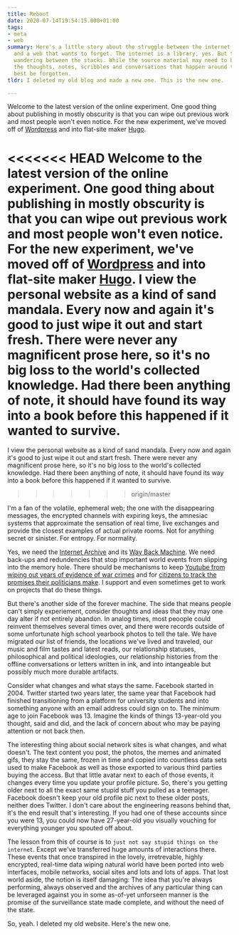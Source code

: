 ```yaml
---
title: Reboot
date: 2020-07-14T19:54:15.000+01:00
tags:
- meta
- web
summary: Here's a little story about the struggle between the internet as an archive
  and a web that wants to forget. The internet is a library, yes. But there are people
  wandering between the stacks. While the source material may need to be eternal,
  the thoughts, notes, scribbles and conversations that happen around them may sometimes
  best be forgotten.
tldr: I deleted my old blog and made a new one. This is the new one.

---
```

Welcome to the latest version of the online experiment. One good thing about publishing in mostly obscurity is that you can wipe out previous work and most people won't even notice. For the new experiment, we've moved off of [Wordpress](https://wordpress.org) and into flat-site maker [Hugo](https://gohugo.io).

<<<<<<< HEAD
Welcome to the latest version of the online experiment. One good thing about publishing in mostly obscurity is that you can wipe out previous work and most people won't even notice. For the new experiment, we've moved off of [Wordpress](https://wordpress.org) and into flat-site maker [Hugo](https://gohugo.io). I view the personal website as a kind of sand mandala. Every now and again it's good to just wipe it out and start fresh. There were never any magnificent prose here, so it's no big loss to the world's collected knowledge. Had there been anything of note, it should have found its way into a book before this happened if it wanted to survive.
=======
I view the personal website as a kind of sand mandala. Every now and again it's good to just wipe it out and start fresh. There were never any magnificent prose here, so it's no big loss to the world's collected knowledge. Had there been anything of note, it should have found its way into a book before this happened if it wanted to survive.
>>>>>>> origin/master

I'm a fan of the volatile, ephemeral web; the one with the disappearing messages, the encrypted channels with expiring keys, the amnesiac systems that approximate the sensation of real time, live exchanges and provide the closest examples of actual private rooms. Not for anything secret or sinister. For entropy. For normality.

Yes, we need the [Internet Archive](https://archive.org) and its [Way Back Machine](https://archive.org/web/). We need back-ups and redundencies that stop important world events from slipping into the memory hole. There should be mechanisms to keep [Youtube from wiping out years of evidence of war crimes](https://www.wired.co.uk/article/chemical-weapons-in-syria-youtube-algorithm-delete-video) and for [citizens to track the promises their politicians make](https://rouhanimeter.com/fa/). I support and even sometimes get to work on projects that do these things.

But there's another side of the forever machine. The side that means people can't simply experiement, consider thoughts and ideas that they may one day alter if not entirely abandon. In analog times, most peoople could reinvent themselves several times over, and there were records outside of some unfortunate high school yearbook photos to tell the tale. We have migrated our list of friends, the locations we've lived and traveled, our music and film tastes and latest reads, our relationship statuses, philosophical and political ideologies, our relationship histories from the offline conversations or letters written in ink, and into intangeable but possibly much more durable artifacts.

Consider what changes and what stays the same. Facebook started in 2004. Twitter started two years later, the same year that Facebook had finished transitioning from a platform for university students and into something anyone with an email address could sign on to. The minimum age to join Facebook was 13. Imagine the kinds of things 13-year-old you thought, said and did, and the lack of concern about who may be paying attention or not back then.

The interesting thing about social network sites is what changes, and what doesn't. The text content you post, the photos, the memes and animated gifs, they stay the same, frozen in time and copied into countless data sets used to make Facebook as well as those exported to various third parties buying the access. But that little avatar next to each of those events, it changes every time you update your profile picture. So, there's you getting older next to all the exact same stupid stuff you pulled as a teenager. Facebook doesn't keep your old profile pic next to these older posts, neither does Twitter. I don't care about the engineering reasons behind that, it's the end result that's interesting. If you had one of these accounts since you were 13, you could now have 27-year-old you visually vouching for everything younger you spouted off about.

The lesson from this of course is to `just not say stupid things on the internet`. Except we've transferred huge amounts of interactions there. These events that once transpired in the lovely, irretrevable, highly encrypted, real-time data wiping natural world have been ported into web interfaces, mobile networks, social sites and lots and lots of apps. That lost world aside, the notion is itself damaging: The idea that you're always performing, always observed and the archives of any particular thing can be leveraged against you in some as-of-yet unforseen manner is the promise of the surveillance state made complete, and without the need of the state.

So, yeah. I deleted my old website. Here's the new one.